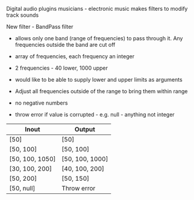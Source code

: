 Digital audio plugins
musicians - electronic music
makes filters to modify track sounds

New filter - BandPass filter
  - allows only one band (range of frequencies) to pass through it. Any frequencies outside the band are cut off

   - array of frequencies, each frequency an integer
   - 2 frequencies - 40 lower, 1000 upper
   - would like to be able to supply lower and upper limits as arguments
   - Adjust all frequencies outside of the range to bring them within range
   - no negative numbers
   - throw error if value is corrupted - e.g. null - anything not integer 

| Inout           | Output          |
|-----------------|-----------------|
| [50]            | [50]            |
| [50, 100]       | [50, 100]       |
| [50, 100, 1050] | [50, 100, 1000] |
| [30, 100, 200]  | [40, 100, 200]  |
| [50, 200]       | [50, 150]       |
| [50, null]      | Throw error     |